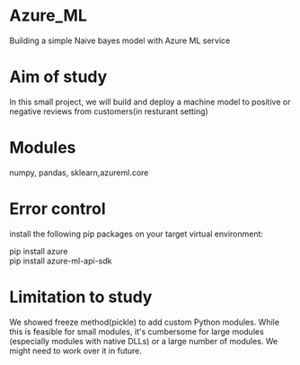 # Azure_ML
Building a simple Naive bayes model with Azure ML service

# Aim of study

In this small project, we will build and deploy a machine model to positive or negative reviews from customers(in resturant setting)

# Modules

numpy, pandas, sklearn,azureml.core

# Error control

install the following pip packages on your target virtual environment:

pip install azure <br>
pip install azure-ml-api-sdk <br>

# Limitation to study

We showed  freeze method(pickle) to add custom Python modules. While this is feasible for small modules, it's cumbersome for large modules (especially modules with native DLLs) or a large number of modules. We might need to work over it in future.

